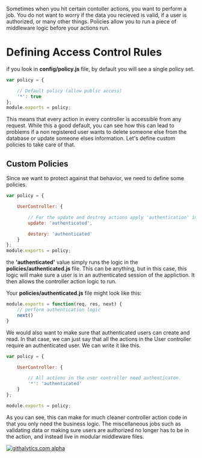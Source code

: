 Sometimes when you hit certain contoller actions, you want to perform a job. You do not want to
worry if the data you recieved is valid, if a user is authorized, or many other things. Policies
allow you to run a piece of middleware logic before your actions run. 

# Defining Access Control Rules
if you look in **config/policy.js** file, by default you will see a single policy set.

```javascript
var policy = {

	// Default policy (allow public access)
	'*': true
};
module.exports = policy;
```

This means that every action in every controller is accessible from any request.
While this a good default, you can see how this can lead to problems if a non registered user wants
to delete someone else from the database or update someone elses information. Let's define custom
policies to take care of that.

## Custom Policies

Since we want to protect against that behavior, we need to define some policies.

```javascript
var policy = {

	UserController: {

		// For the update and destroy actions apply 'authentication' instead
		update: 'authenticated',

		destory: 'authenticated'
	}
};
module.exports = policy;
```

the **'authenticated'** value simply runs the logic in the **policies/authenticated.js** file.
This can be anything, but in this case, this logic will make sure a user is in an authenticated
session of the appliction. It then allows the controller action logic to run. 

Your **policies/authenticated.js** file might look like this:

```js
module.exports = function(req, res, next) {
    // perform authentication logic
    next()
}
```

We would also want to make sure that authenticated users can create and read. In that case, we can
just say that all the actions in the User controller require an authenticated user. We can write it
like this.

```javascript
var policy = {

	UserController: {

		// All actions in the user controller need authenticaton.
		'*': 'authenticated'
	}
};

module.exports = policy;
```

As you can see, this can make for much cleaner controller action code in that you only need the
business logic. The miscellaneous jobs such as validating data or making sure users are authorized
no longer has to be in the action, and instead live in modular middleware files. 

[![githalytics.com alpha](https://cruel-carlota.pagodabox.com/8acf2fc2ca0aca8a3018e355ad776ed7 "githalytics.com")](http://githalytics.com/balderdashy/sails)